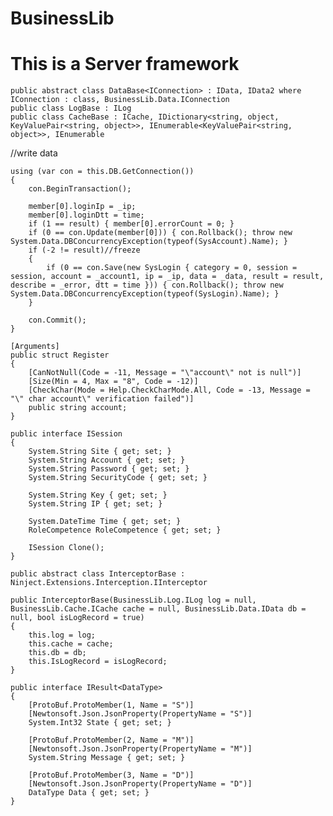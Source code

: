 # BusinessLib

# This is a Server framework

    public abstract class DataBase<IConnection> : IData, IData2 where IConnection : class, BusinessLib.Data.IConnection
    public class LogBase : ILog
    public class CacheBase : ICache, IDictionary<string, object, KeyValuePair<string, object>>, IEnumerable<KeyValuePair<string, object>>, IEnumerable
    
//write data

    using (var con = this.DB.GetConnection())
    {
        con.BeginTransaction();

        member[0].loginIp = _ip;
        member[0].loginDtt = time;
        if (1 == result) { member[0].errorCount = 0; }
        if (0 == con.Update(member[0])) { con.Rollback(); throw new System.Data.DBConcurrencyException(typeof(SysAccount).Name); }
        if (-2 != result)//freeze
        {
            if (0 == con.Save(new SysLogin { category = 0, session = session, account = _account1, ip = _ip, data = _data, result = result, describe = _error, dtt = time })) { con.Rollback(); throw new System.Data.DBConcurrencyException(typeof(SysLogin).Name); }
        }

        con.Commit();
    }

    [Arguments]
    public struct Register
    {
        [CanNotNull(Code = -11, Message = "\"account\" not is null")]
        [Size(Min = 4, Max = "8", Code = -12)]
        [CheckChar(Mode = Help.CheckCharMode.All, Code = -13, Message = "\" char account\" verification failed")]
        public string account;
    }

    public interface ISession
    {
        System.String Site { get; set; }
        System.String Account { get; set; }
        System.String Password { get; set; }
        System.String SecurityCode { get; set; }

        System.String Key { get; set; }
        System.String IP { get; set; }

        System.DateTime Time { get; set; }
        RoleCompetence RoleCompetence { get; set; }

        ISession Clone();
    }

    public abstract class InterceptorBase : Ninject.Extensions.Interception.IInterceptor

    public InterceptorBase(BusinessLib.Log.ILog log = null, BusinessLib.Cache.ICache cache = null, BusinessLib.Data.IData db = null, bool isLogRecord = true)
    {
        this.log = log;
        this.cache = cache;
        this.db = db;
        this.IsLogRecord = isLogRecord;
    }

    public interface IResult<DataType>
    {
        [ProtoBuf.ProtoMember(1, Name = "S")]
        [Newtonsoft.Json.JsonProperty(PropertyName = "S")]
        System.Int32 State { get; set; }

        [ProtoBuf.ProtoMember(2, Name = "M")]
        [Newtonsoft.Json.JsonProperty(PropertyName = "M")]
        System.String Message { get; set; }

        [ProtoBuf.ProtoMember(3, Name = "D")]
        [Newtonsoft.Json.JsonProperty(PropertyName = "D")]
        DataType Data { get; set; }
    }
